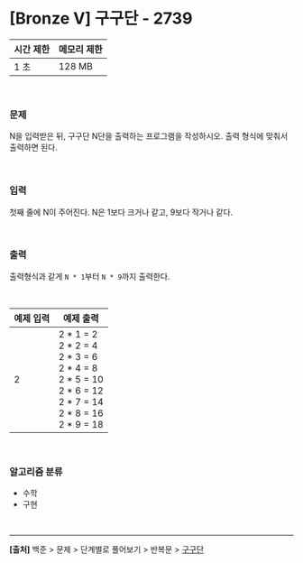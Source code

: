 # [Bronze Ⅴ] 구구단 - 2739

|시간 제한|메모리 제한|
|---|---|
|1 초|128 MB|

<br>

### 문제
N을 입력받은 뒤, 구구단 N단을 출력하는 프로그램을 작성하시오. 출력 형식에 맞춰서 출력하면 된다.

<br>

### 입력
첫째 줄에 N이 주어진다. N은 1보다 크거나 같고, 9보다 작거나 같다.

<br>

### 출력
출력형식과 같게 `N * 1`부터 `N * 9`까지 출력한다.

<br>

|예제 입력|예제 출력|
|---|---|
|2|2 * 1 = 2<br>2 * 2 = 4<br>2 * 3 = 6<br>2 * 4 = 8<br>2 * 5 = 10<br>2 * 6 = 12<br>2 * 7 = 14<br>2 * 8 = 16<br>2 * 9 = 18|

<br>

### 알고리즘 분류
* 수학
* 구현

<br>

---
**[출처]** 백준 > 문제 > 단계별로 풀어보기 > 반복문 > [구구단](https://www.acmicpc.net/problem/2739)